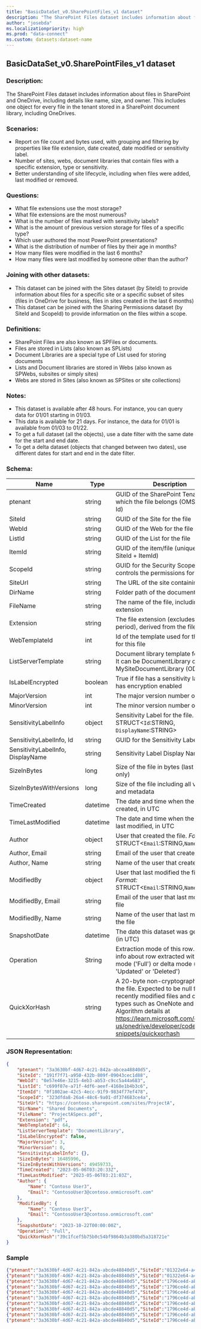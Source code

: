 ```yaml
---
title: "BasicDataSet_v0.SharePointFiles_v1 dataset"
description: "The SharePoint Files dataset includes information about files in SharePoint and OneDrive"
author: "josebda"
ms.localizationpriority: high
ms.prod: "data-connect"
ms.custom: datasets:dataset-name
---
```


## BasicDataSet_v0.SharePointFiles_v1 dataset

### Description: 

The SharePoint Files dataset includes information about files in SharePoint and OneDrive, including details like name, size, and owner. This includes one object for every file in the tenant stored in a SharePoint document library, including OneDrives.  

### Scenarios:

- Report on file count and bytes used, with grouping and filtering by properties like file extension,   date created, date modified or sensitivity label. 
- Number of sites, webs, document libraries that contain files with a specific extension, type or sensitivity.
- Better understanding of site lifecycle, including when files were added, last modified or removed.  

### Questions:

- What file extensions use the most storage?
- What file extensions are the most numerous?
- What is the number of files marked with sensitivity labels?
- What is the amount of previous version storage for files of a specific type?
- Which user authored the most PowerPoint presentations?
- What is the distribution of number of files by their age in months?
- How many files were modified in the last 6 months?
- How many files were last modified by someone other than the author?

### Joining with other datasets:

- This dataset can be joined with the Sites dataset (by SiteId) to provide information about files for a specific site or a specific subset of sites (files in OneDrive for business, files in sites created in the last 6 months)
- This dataset can be joined with the Sharing Permissions   dataset (by SiteId and ScopeId) to provide information on the files within a scope.  

### Definitions:

- SharePoint Files are also known as SPFiles or documents.
- Files are stored in Lists (also known as SPLists)
- Document Libraries are a special type of List used for storing documents
- Lists and Document libraries are stored in Webs (also known as SPWebs, subsites or simply sites)
- Webs are stored in Sites (also known as SPSites or site collections)

### Notes:

- This dataset is available after 48 hours. For instance, you can query data for 01/01 starting in 01/03.
- This data is available for 21 days. For instance, the data for 01/01 is available from 01/03 to 01/22.
- To get a full dataset (all the objects), use a date filter with the same date for the start and end date.
- To get a delta dataset (objects that changed between two dates), use different dates for start and end in the date filter.

### Schema:

| **Name** | **Type** | **Description** | **FilterOptions** | **IsDateFilter** |
|-|-|-|:-:|:-:|
| ptenant | string | GUID of the SharePoint Tenant to which the file belongs (OMS Tenant Id) | No | False |
| SiteId | string | GUID of the Site for the file | No | False |
| WebId | string | GUID of the Web for the file | No | False |
| ListId | string | GUID of the List for the file | No | False |
| ItemId | string | GUID of the item/file (unique Id is SiteId + ItemId)   | No | False |
| ScopeId | string | GUID for the Security Scope that controls the permissions for the file | No | False |
| SiteUrl | string | The URL of the site containing this file | No | False |
| DirName | string | Folder path of the document | No | False |
| FileName | string | The name of the file, including the extension | No | False |
| Extension | string | The file extension (excludes leading period), derived from the file name | No | False |
| WebTemplateId | int | Id of the template used for the Web for this file | No | False |
| ListServerTemplate | string | Document library template for this file. It can be DocumentLibrary or MySiteDocumentLibrary (ODB) | No | False |
| IsLabelEncrypted | boolean | True if file has a sensitivity label and has encryption enabled | No | False |
| MajorVersion | int | The major version number of the file | No | False |
| MinorVersion | int | The minor version number of the file | No | False |
| SensitivityLabelInfo | object | Sensitivity Label for the file. *Format:* STRUCT<`Id`:STRING, `DisplayName`:STRING> | No | False |
| SensitivityLabelInfo, Id | string | GUID for the Sensitivity Label | No | False |
| SensitivityLabelInfo, DisplayName | string | Sensitivity Label Display Name | No | False |
| SizeInBytes | long | Size of the file in bytes (last version only) | No | False |
| SizeInBytesWithVersions | long | Size of the file including all versions and metadata | No | False |
| TimeCreated | datetime | The date and time when the file was created, in UTC | No | False |
| TimeLastModified | datetime | The date and time when the file was last modified, in UTC | No | False |
| Author | object | User that created the file. *Format:* STRUCT<`Email`:STRING,`Name`:STRING> | No | False |
| Author, Email | string | Email of the user that created the file | No | False |
| Author, Name | string | Name of the user that created the file | No | False |
| ModifiedBy | object | User that last modified the file. *Format:* STRUCT<`Email`:STRING,`Name`:STRING> | No | False |
| ModifiedBy, Email | string | Email of the user that last modified the file | No | False |
| ModifiedBy, Name | string | Name of the user that last modified the file | No | False |
| SnapshotDate | datetime | The date this dataset was generated (in UTC) | Yes | True |
| Operation | String | Extraction mode of this row. Gives info about row extracted with full mode ('Full') or delta mode ('Created', 'Updated' or 'Deleted') | No | False |
| QuickXorHash | string | A 20-byte non-cryptographic hash of the file. Expected to be null for recently modified files and certain file types such as OneNote and Loop. Algorithm details at https://learn.microsoft.com/en-us/onedrive/developer/code-snippets/quickxorhash | No | False |

### JSON Representation:

```json
{
    "ptenant": "3a3630bf-4d67-4c21-842a-abcea48840d5",
    "SiteId": "191f7f71-a950-432b-809f-09043cec1d88",
    "WebId": "0e57e46e-3215-4eb3-ab53-c9cc5a44a683",
    "ListId": "c699f07e-a71f-4df6-aeef-4168e1b4b3c6",
    "ItemId": "0f1802ae-42c5-4ecc-91f9-9834f77ef478",
    "ScopeId": "323dfda8-26a4-48c6-9a01-df374683ce4a",
    "SiteUrl": "https://contoso.sharepoint.com/sites/ProjectA",
    "DirName": "Shared Documents",
    "FileName": "ProjectASpecs.pdf",
    "Extension": "pdf",
    "WebTemplateId": 64,
    "ListServerTemplate": "DocumentLibrary",
    "IsLabelEncrypted": false,
    "MajorVersion": 3,
    "MinorVersion": 0,
    "SensitivityLabelInfo": {},
    "SizeInBytes": 16485996,
    "SizeInBytesWithVersions": 49459733,
    "TimeCreated": "2023-05-06T03:20:33Z",
    "TimeLastModified": "2023-05-06T03:21:03Z",
    "Author": {
        "Name": "Contoso User3",
        "Email": "ContosoUser3@contoso.onmicrosoft.com"
    },
    "ModifiedBy": {
        "Name": "Contoso User3",
        "Email": "ContosoUser3@contoso.onmicrosoft.com"
    },
    "SnapshotDate": "2023-10-22T00:00:00Z",
    "Operation": "Full",
    "QuickXorHash":"39c1fcef5b75b0c54bf9864b3a380bd5a318721e"
}
```

### Sample

```json
{"ptenant":"3a3630bf-4d67-4c21-842a-abcde48840d5","SiteId":"01322e64-a4f5-456d-87ee-2c7719672d62","Author":{"Name":"System Account"},"DirName":"SiteAssets","Extension":"png","FileName":"__siteIcon__.png","IsLabelEncrypted":false,"ItemId":"a55d8418-670a-4e8b-a4a7-5b45e6df2e47","ListId":"2c85e321-e884-4d64-97c6-3aeef59f8488","ListServerTemplate":"DocumentLibrary","MajorVersion":2,"MinorVersion":0,"ModifiedBy":{"Name":"System Account"},"Operation":"Full","ScopeId":"8e9d904e-b5e6-4f0c-9aea-ba8fb4f73535","SensitivityLabelInfo":{},"SiteUrl":"https://odspContoso.sharepoint.com/sites/SizeTest1","SizeInBytes":680,"SizeInBytesWithVersions":1368,"TimeCreated":"2023-07-29T16:54:35Z","TimeLastModified":"2023-07-29T16:54:35Z","WebId":"e9f81c10-bb5a-4a43-ace8-4034b909e0f8","WebTemplateId":64,"SnapshotDate":"2024-07-31T00:00:00Z","QuickXorHash":"8557a0b777323ea5dcd93dacbd744f4fa4aad8b8"}
{"ptenant":"3a3630bf-4d67-4c21-842a-abcde48840d5","SiteId":"01322e64-a4f5-456d-87ee-2c7719672d62","Author":{"Name":"System Account"},"DirName":"SiteAssets","Extension":"jpg","FileName":"__siteIcon__.jpg","IsLabelEncrypted":false,"ItemId":"bca73de0-7c3e-4704-aeec-366e8c7cf46d","ListId":"2c85e321-e884-4d64-97c6-3aeef59f8488","ListServerTemplate":"DocumentLibrary","MajorVersion":2,"MinorVersion":0,"ModifiedBy":{"Name":"System Account"},"Operation":"Full","ScopeId":"8e9d904e-b5e6-4f0c-9aea-ba8fb4f73535","SensitivityLabelInfo":{},"SiteUrl":"https://odspContoso.sharepoint.com/sites/SizeTest1","SizeInBytes":12237,"SizeInBytesWithVersions":12965,"TimeCreated":"2023-07-29T16:54:35Z","TimeLastModified":"2023-07-29T16:54:35Z","WebId":"e9f81c10-bb5a-4a43-ace8-4034b909e0f8","WebTemplateId":64,"SnapshotDate":"2024-07-31T00:00:00Z","QuickXorHash":"93f11d21b2f3962381040666d9b087f1678ac379"}
{"ptenant":"3a3630bf-4d67-4c21-842a-abcde48840d5","SiteId":"1796ce4d-abcd-448f-9895-0cafa997be39","Author":{"Name":"Contoso User3","Email":"ContosoUser3@contoso.onmicrosoft.com"},"DirName":"Shared Documents","Extension":"docx","FileName":"HolidayParty_flyer-8baa1cd9-98dd-4d5c-aa7c-98f98582d4bb.docx","IsLabelEncrypted":false,"ItemId":"13e5c7a3-500c-410f-b757-156604e563c6","ListId":"40dc6c5b-5aae-48b6-a420-9f4cd4987196","ListServerTemplate":"DocumentLibrary","MajorVersion":2,"MinorVersion":0,"ModifiedBy":{"Name":"Contoso User3","Email":"ContosoUser3@contoso.onmicrosoft.com"},"Operation":"Full","ScopeId":"304b0e4e-faac-4a02-ba42-92ba282f00b5","SensitivityLabelInfo":{},"SiteUrl":"https://odspContoso.sharepoint.com","SizeInBytes":721475,"SizeInBytesWithVersions":1445059,"TimeCreated":"2023-05-05T22:16:07Z","TimeLastModified":"2023-05-05T22:16:08Z","WebId":"8d908b0c-4518-44bb-a11d-3e7a99a03003","WebTemplateId":68,"SnapshotDate":"2024-07-31T00:00:00Z","QuickXorHash":"370d23704ac6a9706f730629d8e31df73ecab4aa"}
{"ptenant":"3a3630bf-4d67-4c21-842a-abcde48840d5","SiteId":"1796ce4d-abcd-448f-9895-0cafa997be39","Author":{"Name":"Admin Contoso","Email":"admin@contoso.onmicrosoft.com"},"DirName":"Shared Documents","Extension":"xlsx","FileName":"Monthly Water Report - September 2018-ec2beb6b-573f-4a24-8da9-f4c403eba605-66f1e6dd-c3e2-4689-b130-43717f476c8c.xlsx","IsLabelEncrypted":false,"ItemId":"1b1c3acd-555c-4c52-8dd8-fd5569c000b5","ListId":"40dc6c5b-5aae-48b6-a420-9f4cd4987196","ListServerTemplate":"DocumentLibrary","MajorVersion":2,"MinorVersion":0,"ModifiedBy":{"Name":"Admin Contoso","Email":"admin@contoso.onmicrosoft.com"},"Operation":"Full","ScopeId":"304b0e4e-faac-4a02-ba42-92ba282f00b5","SensitivityLabelInfo":{},"SiteUrl":"https://odspContoso.sharepoint.com","SizeInBytes":175860,"SizeInBytesWithVersions":353364,"TimeCreated":"2023-05-05T22:15:45Z","TimeLastModified":"2023-05-05T22:15:45Z","WebId":"8d908b0c-4518-44bb-a11d-3e7a99a03003","WebTemplateId":68,"SnapshotDate":"2024-07-31T00:00:00Z","QuickXorHash":"4f99ae0b86136065fc8775cd06718457dafdaf5c"}
{"ptenant":"3a3630bf-4d67-4c21-842a-abcde48840d5","SiteId":"1796ce4d-abcd-448f-9895-0cafa997be39","Author":{"Name":"Admin Contoso","Email":"admin@contoso.onmicrosoft.com"},"DirName":"Shared Documents","Extension":"pptx","FileName":"ContosoGivingProgram-259fc09b-e26e-4039-8094-105d39edf09c-bb237872-3f08-4c39-b0f8-91d91b3bbc61.pptx","IsLabelEncrypted":false,"ItemId":"35b938cf-0cdd-4495-9ab1-c6adae329fb7","ListId":"40dc6c5b-5aae-48b6-a420-9f4cd4987196","ListServerTemplate":"DocumentLibrary","MajorVersion":2,"MinorVersion":0,"ModifiedBy":{"Name":"Admin Contoso","Email":"admin@contoso.onmicrosoft.com"},"Operation":"Full","ScopeId":"304b0e4e-faac-4a02-ba42-92ba282f00b5","SensitivityLabelInfo":{},"SiteUrl":"https://odspContoso.sharepoint.com","SizeInBytes":4595019,"SizeInBytesWithVersions":9192382,"TimeCreated":"2023-05-06T03:20:45Z","TimeLastModified":"2023-05-06T03:20:46Z","WebId":"8d908b0c-4518-44bb-a11d-3e7a99a03003","WebTemplateId":68,"SnapshotDate":"2024-07-31T00:00:00Z","QuickXorHash":"7275b44ce727d6e1296b3c14f116e75be6238247"}
{"ptenant":"3a3630bf-4d67-4c21-842a-abcde48840d5","SiteId":"1796ce4d-abcd-448f-9895-0cafa997be39","Author":{"Name":"Admin Contoso","Email":"admin@contoso.onmicrosoft.com"},"DirName":"Shared Documents","Extension":"docx","FileName":"Contoso Company Goals Q1 - Q4-2a6caff7-6fc6-45c1-acb1-6a3d2ac584ff.docx","IsLabelEncrypted":false,"ItemId":"62ded267-1d27-4e85-93d4-cb12ed564ecb","ListId":"40dc6c5b-5aae-48b6-a420-9f4cd4987196","ListServerTemplate":"DocumentLibrary","MajorVersion":2,"MinorVersion":0,"ModifiedBy":{"Name":"Admin Contoso","Email":"admin@contoso.onmicrosoft.com"},"Operation":"Full","ScopeId":"304b0e4e-faac-4a02-ba42-92ba282f00b5","SensitivityLabelInfo":{},"SiteUrl":"https://odspContoso.sharepoint.com","SizeInBytes":227895,"SizeInBytesWithVersions":457522,"TimeCreated":"2023-05-06T03:20:34Z","TimeLastModified":"2023-05-06T03:20:34Z","WebId":"8d908b0c-4518-44bb-a11d-3e7a99a03003","WebTemplateId":68,"SnapshotDate":"2024-07-31T00:00:00Z","QuickXorHash":"6978ecc029464366ae9c2289acb0a3cb920db33f"}
{"ptenant":"3a3630bf-4d67-4c21-842a-abcde48840d5","SiteId":"1796ce4d-abcd-448f-9895-0cafa997be39","Author":{"Name":"Admin Contoso","Email":"admin@contoso.onmicrosoft.com"},"DirName":"Shared Documents","Extension":"txt","FileName":"TestUploadDoc.txt","IsLabelEncrypted":false,"ItemId":"8c43d507-00a2-4830-8a06-e687afca80f0","ListId":"40dc6c5b-5aae-48b6-a420-9f4cd4987196","ListServerTemplate":"DocumentLibrary","MajorVersion":3,"MinorVersion":0,"ModifiedBy":{"Name":"Admin Contoso","Email":"admin@contoso.onmicrosoft.com"},"Operation":"Full","ScopeId":"ccfb2f11-18a0-4717-8be8-398d5bbfcc7a","SensitivityLabelInfo":{},"SiteUrl":"https://odspContoso.sharepoint.com","SizeInBytes":12,"SizeInBytesWithVersions":1304,"TimeCreated":"2022-10-18T20:08:39Z","TimeLastModified":"2023-05-05T22:16:19Z","WebId":"8d908b0c-4518-44bb-a11d-3e7a99a03003","WebTemplateId":68,"SnapshotDate":"2024-07-31T00:00:00Z","QuickXorHash":"7428c31ce8408732cc810e6594031d6200000000"}
{"ptenant":"3a3630bf-4d67-4c21-842a-abcde48840d5","SiteId":"1796ce4d-abcd-448f-9895-0cafa997be39","Author":{"Name":"Contoso User3","Email":"ContosoUser3@contoso.onmicrosoft.com"},"DirName":"Shared Documents","Extension":"pdf","FileName":"Contoso-Works-Culture-c62ec7c5-1e0c-4c75-9561-89d16983fa3b-4c62519c-f94c-4260-b0fa-a1f3101a0cb4.pdf","IsLabelEncrypted":false,"ItemId":"96931b35-d75e-453c-8cc1-29505e5c03a0","ListId":"40dc6c5b-5aae-48b6-a420-9f4cd4987196","ListServerTemplate":"DocumentLibrary","MajorVersion":2,"MinorVersion":0,"ModifiedBy":{"Name":"Contoso User3","Email":"ContosoUser3@contoso.onmicrosoft.com"},"Operation":"Full","ScopeId":"304b0e4e-faac-4a02-ba42-92ba282f00b5","SensitivityLabelInfo":{},"SiteUrl":"https://odspContoso.sharepoint.com","SizeInBytes":2984798,"SizeInBytesWithVersions":5970899,"TimeCreated":"2023-05-05T22:15:54Z","TimeLastModified":"2023-05-05T22:15:54Z","WebId":"8d908b0c-4518-44bb-a11d-3e7a99a03003","WebTemplateId":68,"SnapshotDate":"2024-07-31T00:00:00Z","QuickXorHash":"778813c5a43fb15da64f5e4a016620a43566056c"}
{"ptenant":"3a3630bf-4d67-4c21-842a-abcde48840d5","SiteId":"1796ce4d-abcd-448f-9895-0cafa997be39","Author":{"Name":"Admin Contoso","Email":"admin@contoso.onmicrosoft.com"},"DirName":"Shared Documents","Extension":"docx","FileName":"TestSensLabel.docx","IsLabelEncrypted":false,"ItemId":"bbcd1010-3128-4727-92c7-7148a56ade4c","ListId":"40dc6c5b-5aae-48b6-a420-9f4cd4987196","ListServerTemplate":"DocumentLibrary","MajorVersion":4,"MinorVersion":0,"ModifiedBy":{"Name":"Admin Contoso","Email":"admin@contoso.onmicrosoft.com"},"Operation":"Full","ScopeId":"304b0e4e-faac-4a02-ba42-92ba282f00b5","SensitivityLabelInfo":{},"SiteUrl":"https://odspContoso.sharepoint.com","SizeInBytes":21981,"SizeInBytesWithVersions":31527,"TimeCreated":"2023-04-11T21:51:16Z","TimeLastModified":"2023-05-06T03:21:07Z","WebId":"8d908b0c-4518-44bb-a11d-3e7a99a03003","WebTemplateId":68,"SnapshotDate":"2024-07-31T00:00:00Z","QuickXorHash":"b5e4be36b1324e8e75ade822c978f2464bc7aa92"}
{"ptenant":"3a3630bf-4d67-4c21-842a-abcde48840d5","SiteId":"1796ce4d-abcd-448f-9895-0cafa997be39","Author":{"Name":"Contoso User3","Email":"ContosoUser3@contoso.onmicrosoft.com"},"DirName":"Shared Documents","Extension":"pptx","FileName":"Potential Australia Exp.-60461090-27eb-4990-a8b4-710667311e8b-a0c125ca-4aad-44d0-9529-b508df1e33be.pptx","IsLabelEncrypted":false,"ItemId":"d0264708-ba9e-4d49-8b9d-54fc021e1b5e","ListId":"40dc6c5b-5aae-48b6-a420-9f4cd4987196","ListServerTemplate":"DocumentLibrary","MajorVersion":2,"MinorVersion":0,"ModifiedBy":{"Name":"Contoso User3","Email":"ContosoUser3@contoso.onmicrosoft.com"},"Operation":"Full","ScopeId":"304b0e4e-faac-4a02-ba42-92ba282f00b5","SensitivityLabelInfo":{},"SiteUrl":"https://odspContoso.sharepoint.com","SizeInBytes":161154,"SizeInBytesWithVersions":324812,"TimeCreated":"2023-05-06T03:20:39Z","TimeLastModified":"2023-05-06T03:20:39Z","WebId":"8d908b0c-4518-44bb-a11d-3e7a99a03003","WebTemplateId":68,"SnapshotDate":"2024-07-31T00:00:00Z","QuickXorHash":"20adf6afd969989918f32185ca01e958b032b0da"}
```
